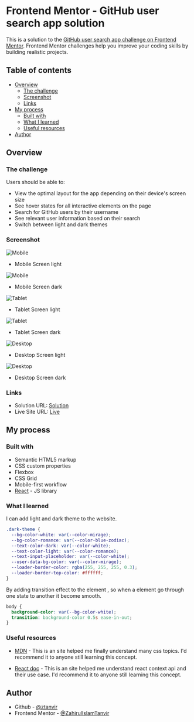 # Frontend Mentor - GitHub user search app solution

This is a solution to the [GitHub user search app challenge on Frontend Mentor](https://www.frontendmentor.io/challenges/github-user-search-app-Q09YOgaH6). Frontend Mentor challenges help you improve your coding skills by building realistic projects.

## Table of contents

- [Overview](#overview)
  - [The challenge](#the-challenge)
  - [Screenshot](#screenshot)
  - [Links](#links)
- [My process](#my-process)
  - [Built with](#built-with)
  - [What I learned](#what-i-learned)
  - [Useful resources](#useful-resources)
- [Author](#author)

## Overview

### The challenge

Users should be able to:

- View the optimal layout for the app depending on their device's screen size
- See hover states for all interactive elements on the page
- Search for GitHub users by their username
- See relevant user information based on their search
- Switch between light and dark themes

### Screenshot

![Mobile](screenshots/light-mobile-devfinder.png)

- Mobile Screen light

![Mobile](screenshots/dark-mobile-devfinder.png)

- Mobile Screen dark

![Tablet](screenshots/light-tablet-devfinder.png)

- Tablet Screen light

![Tablet](screenshots/dark-tablet-devfinder.png)

- Tablet Screen dark

![Desktop](screenshots/light-desktop-devfinder.png)

- Desktop Screen light

![Desktop](screenshots/dark-desktop-devfinder.png)

- Desktop Screen dark

### Links

- Solution URL: [Solution](https://github.com/ZTanvir/frontend-mentor-github-user-search-app)
- Live Site URL: [Live](https://carvalhovincent.github.io/GitHub-user-search-app/)

## My process

### Built with

- Semantic HTML5 markup
- CSS custom properties
- Flexbox
- CSS Grid
- Mobile-first workflow
- [React](https://reactjs.org/) - JS library

### What I learned

I can add light and dark theme to the website.

```css
.dark-theme {
  --bg-color-white: var(--color-mirage);
  --bg-color-romance: var(--color-blue-zodiac);
  --text-color-dark: var(--color-white);
  --text-color-light: var(--color-romance);
  --text-input-placeholder: var(--color-white);
  --user-data-bg-color: var(--color-mirage);
  --loader-border-color: rgba(255, 255, 255, 0.3);
  --loader-border-top-color: #ffffff;
}
```

By adding transition effect to the element , so when a element go through one state to another it become smooth.

```css
body {
  background-color: var(--bg-color-white);
  transition: background-color 0.5s ease-in-out;
}
```

### Useful resources

- [MDN](https://developer.mozilla.org/en-US/) - This is an site helped me finally understand many css topics. I'd recommend it to anyone still learning this concept.

- [React doc](https://react.dev/) - This is an site helped me understand react context api and their use case. I'd recommend it to anyone still learning this concept.

## Author

- Github - [@ztanvir](https://github.com/ZTanvir)
- Frontend Mentor - [@ZahirulIslamTanvir](https://www.frontendmentor.io/profile/ZahirulIslamTanvir)
